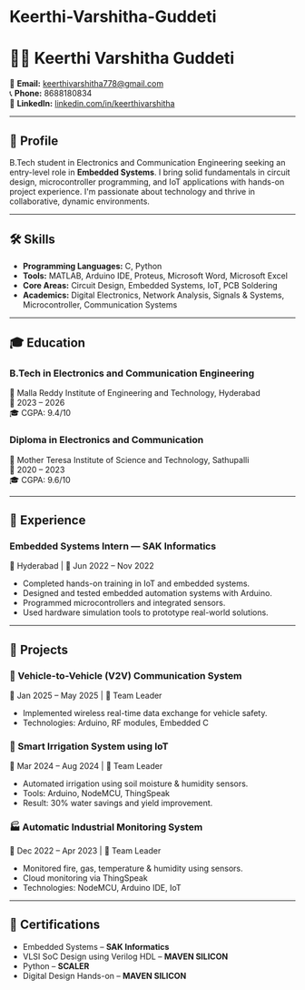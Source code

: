 # Keerthi-Varshitha-Guddeti
# 👩‍💻 Keerthi Varshitha Guddeti

📧 **Email:** [keerthivarshitha778@gmail.com](mailto:keerthivarshitha778@gmail.com)  
📞 **Phone:** 8688180834  
🔗 **LinkedIn:** [linkedin.com/in/keerthivarshitha](https://linkedin.com/in/keerthivarshitha)

---

## 🎯 Profile

B.Tech student in Electronics and Communication Engineering seeking an entry-level role in **Embedded Systems**. I bring solid fundamentals in circuit design, microcontroller programming, and IoT applications with hands-on project experience. I'm passionate about technology and thrive in collaborative, dynamic environments.

---

## 🛠️ Skills

- **Programming Languages:** C, Python  
- **Tools:** MATLAB, Arduino IDE, Proteus, Microsoft Word, Microsoft Excel  
- **Core Areas:** Circuit Design, Embedded Systems, IoT, PCB Soldering  
- **Academics:** Digital Electronics, Network Analysis, Signals & Systems, Microcontroller, Communication Systems

---

## 🎓 Education

### B.Tech in Electronics and Communication Engineering  
📍 Malla Reddy Institute of Engineering and Technology, Hyderabad  
📅 2023 – 2026  
🎓 CGPA: 9.4/10

### Diploma in Electronics and Communication  
📍 Mother Teresa Institute of Science and Technology, Sathupalli  
📅 2020 – 2023  
🎓 CGPA: 9.6/10

---

## 💼 Experience

### Embedded Systems Intern — **SAK Informatics**  
📍 Hyderabad | 📅 Jun 2022 – Nov 2022  
- Completed hands-on training in IoT and embedded systems.  
- Designed and tested embedded automation systems with Arduino.  
- Programmed microcontrollers and integrated sensors.  
- Used hardware simulation tools to prototype real-world solutions.

---

## 📂 Projects

### 🚗 Vehicle-to-Vehicle (V2V) Communication System  
📅 Jan 2025 – May 2025 | 👤 Team Leader  
- Implemented wireless real-time data exchange for vehicle safety.  
- Technologies: Arduino, RF modules, Embedded C

### 🌱 Smart Irrigation System using IoT  
📅 Mar 2024 – Aug 2024 | 👤 Team Leader  
- Automated irrigation using soil moisture & humidity sensors.  
- Tools: Arduino, NodeMCU, ThingSpeak  
- Result: 30% water savings and yield improvement.

### 🏭 Automatic Industrial Monitoring System  
📅 Dec 2022 – Apr 2023 | 👤 Team Leader  
- Monitored fire, gas, temperature & humidity using sensors.  
- Cloud monitoring via ThingSpeak  
- Technologies: NodeMCU, Arduino IDE, IoT

---

## 📜 Certifications

- Embedded Systems – **SAK Informatics**  
- VLSI SoC Design using Verilog HDL – **MAVEN SILICON**  
- Python – **SCALER**  
- Digital Design Hands-on – **MAVEN SILICON**
